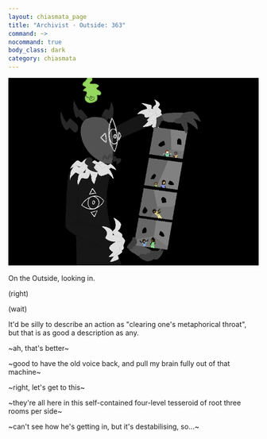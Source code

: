 ```yaml
---
layout: chiasmata_page
title: "Archivist · Outside: 363"
command: ~>
nocommand: true
body_class: dark
category: chiasmata
---
```


![363](/chiasmata/images/narrative/361.png)

On the Outside, looking in.

<div class="Archie"><p>(right)</p>
<p>(wait)</p></div>

It'd be silly to describe an action as "clearing one's metaphorical throat", but that is as good a description as any.

<div class="Computer">
<p>~ah, that's better~</p>
<p>~good to have the old voice back, and pull my brain fully out of that machine~</p>
<p>~right, let's get to this~</p>
<p>~they're all here in this self-contained four-level tesseroid of root three rooms per side~</p>
<p>~can't see how he's getting in, but it's destabilising, so...~</p>
</div>